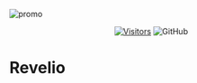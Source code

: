 ![promo](images/intro.gif)

<div style="text-align:center">

[![Visitors](https://api.visitorbadge.io/api/visitors?path=https%3A%2F%2Fgithub.com%2FOmar-ahmed314%2FRevelio&label=visits&countColor=%23263759)](https://visitorbadge.io/status?path=https%3A%2F%2Fgithub.com%2FOmar-ahmed314%2FRevelio)
![GitHub](https://img.shields.io/github/license/Omar-ahmed314/Revelio)

</div>

# Revelio
